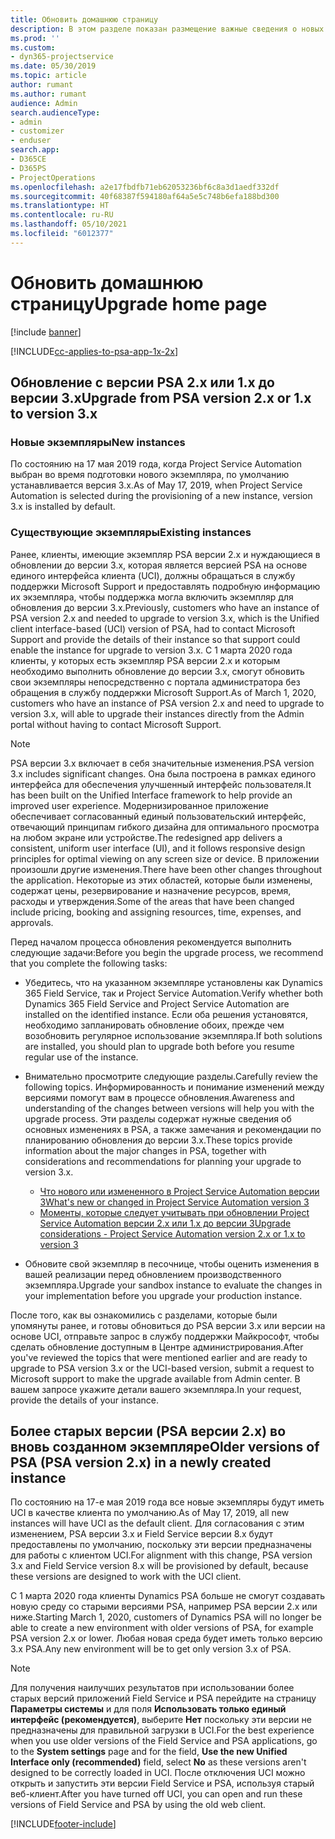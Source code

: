 ```yaml
---
title: Обновить домашнюю страницу
description: В этом разделе показан размещение важные сведения о новых возможностях и измененных в Dynamics 365 Project Service Automation, и о процессе обновления до новейшей версии.
ms.prod: ''
ms.custom:
- dyn365-projectservice
ms.date: 05/30/2019
ms.topic: article
author: rumant
ms.author: rumant
audience: Admin
search.audienceType:
- admin
- customizer
- enduser
search.app:
- D365CE
- D365PS
- ProjectOperations
ms.openlocfilehash: a2e17fbdfb71eb62053236bf6c8a3d1aedf332df
ms.sourcegitcommit: 40f68387f594180af64a5e5c748b6efa188bd300
ms.translationtype: HT
ms.contentlocale: ru-RU
ms.lasthandoff: 05/10/2021
ms.locfileid: "6012377"
---
```

# <a name="upgrade-home-page"></a><span data-ttu-id="0b61d-103">Обновить домашнюю страницу</span><span class="sxs-lookup"><span data-stu-id="0b61d-103">Upgrade home page</span></span>

[!include [banner](../includes/psa-now-project-operations.md)]

[!INCLUDE[cc-applies-to-psa-app-1x-2x](../includes/cc-applies-to-psa-app-1x-2x.md)]

## <a name="upgrade-from-psa-version-2x-or-1x-to-version-3x"></a><span data-ttu-id="0b61d-104">Обновление с версии PSA 2.x или 1.x до версии 3.x</span><span class="sxs-lookup"><span data-stu-id="0b61d-104">Upgrade from PSA version 2.x or 1.x to version 3.x</span></span>

### <a name="new-instances"></a><span data-ttu-id="0b61d-105">Новые экземпляры</span><span class="sxs-lookup"><span data-stu-id="0b61d-105">New instances</span></span>

<span data-ttu-id="0b61d-106">По состоянию на 17 мая 2019 года, когда Project Service Automation выбран во время подготовки нового экземпляра, по умолчанию устанавливается версия 3.x.</span><span class="sxs-lookup"><span data-stu-id="0b61d-106">As of May 17, 2019, when Project Service Automation is selected during the provisioning of a new instance, version 3.x is installed by default.</span></span>

### <a name="existing-instances"></a><span data-ttu-id="0b61d-107">Существующие экземпляры</span><span class="sxs-lookup"><span data-stu-id="0b61d-107">Existing instances</span></span>

<span data-ttu-id="0b61d-108">Ранее, клиенты, имеющие экземпляр PSA версии 2.x и нуждающиеся в обновлении до версии 3.x, которая является версией PSA на основе единого интерфейса клиента (UCI), должны обращаться в службу поддержки Microsoft Support и предоставлять подробную информацию их экземпляра, чтобы поддержка могла включить экземпляр для обновления до версии 3.x.</span><span class="sxs-lookup"><span data-stu-id="0b61d-108">Previously, customers who have an instance of PSA version 2.x and needed to upgrade to version 3.x, which is the Unified client interface-based (UCI) version of PSA, had to contact Microsoft Support and provide the details of their instance so that support could enable the instance for upgrade to version 3.x.</span></span> <span data-ttu-id="0b61d-109">С 1 марта 2020 года клиенты, у которых есть экземпляр PSA версии 2.x и которым необходимо выполнить обновление до версии 3.x, смогут обновить свои экземпляры непосредственно с портала администратора без обращения в службу поддержки Microsoft Support.</span><span class="sxs-lookup"><span data-stu-id="0b61d-109">As of March 1, 2020, customers who have an instance of PSA version 2.x and need to upgrade to version 3.x, will able to upgrade their instances directly from the Admin portal without having to contact Microsoft Support.</span></span>  

> [!NOTE]
> <span data-ttu-id="0b61d-110">PSA версии 3.x включает в себя значительные изменения.</span><span class="sxs-lookup"><span data-stu-id="0b61d-110">PSA version 3.x includes significant changes.</span></span> <span data-ttu-id="0b61d-111">Она была построена в рамках единого интерфейса для обеспечения улучшенный интерфейс пользователя.</span><span class="sxs-lookup"><span data-stu-id="0b61d-111">It has been built on the Unified Interface framework to help provide an improved user experience.</span></span> <span data-ttu-id="0b61d-112">Модернизированное приложение обеспечивает согласованный единый пользовательский интерфейс, отвечающий принципам гибкого дизайна для оптимального просмотра на любом экране или устройстве.</span><span class="sxs-lookup"><span data-stu-id="0b61d-112">The redesigned app delivers a consistent, uniform user interface (UI), and it follows responsive design principles for optimal viewing on any screen size or device.</span></span> <span data-ttu-id="0b61d-113">В приложении произошли другие изменения.</span><span class="sxs-lookup"><span data-stu-id="0b61d-113">There have been other changes throughout the application.</span></span> <span data-ttu-id="0b61d-114">Некоторые из этих областей, которые были изменены, содержат цены, резервирование и назначение ресурсов, время, расходы и утверждения.</span><span class="sxs-lookup"><span data-stu-id="0b61d-114">Some of the areas that have been changed include pricing, booking and assigning resources, time, expenses, and approvals.</span></span>

<span data-ttu-id="0b61d-115">Перед началом процесса обновления рекомендуется выполнить следующие задачи:</span><span class="sxs-lookup"><span data-stu-id="0b61d-115">Before you begin the upgrade process, we recommend that you complete the following tasks:</span></span>

- <span data-ttu-id="0b61d-116">Убедитесь, что на указанном экземпляре установлены как Dynamics 365 Field Service, так и Project Service Automation.</span><span class="sxs-lookup"><span data-stu-id="0b61d-116">Verify whether both Dynamics 365 Field Service and Project Service Automation are installed on the identified instance.</span></span> <span data-ttu-id="0b61d-117">Если оба решения установятся, необходимо запланировать обновление обоих, прежде чем возобновить регулярное использование экземпляра.</span><span class="sxs-lookup"><span data-stu-id="0b61d-117">If both solutions are installed, you should plan to upgrade both before you resume regular use of the instance.</span></span>
- <span data-ttu-id="0b61d-118">Внимательно просмотрите следующие разделы.</span><span class="sxs-lookup"><span data-stu-id="0b61d-118">Carefully review the following topics.</span></span> <span data-ttu-id="0b61d-119">Информированность и понимание изменений между версиями помогут вам в процессе обновления.</span><span class="sxs-lookup"><span data-stu-id="0b61d-119">Awareness and understanding of the changes between versions will help you with the upgrade process.</span></span> <span data-ttu-id="0b61d-120">Эти разделы содержат нужные сведения об основных изменениях в PSA, а также замечания и рекомендации по планированию обновления до версии 3.x.</span><span class="sxs-lookup"><span data-stu-id="0b61d-120">These topics provide information about the major changes in PSA, together with considerations and recommendations for planning your upgrade to version 3.x.</span></span>

    - [<span data-ttu-id="0b61d-121">Что нового или измененного в Project Service Automation версии 3</span><span class="sxs-lookup"><span data-stu-id="0b61d-121">What's new or changed in Project Service Automation version 3</span></span>](whats-new-changed-v3.md)
    - [<span data-ttu-id="0b61d-122">Моменты, которые следует учитывать при обновлении Project Service Automation версии 2.x или 1.x до версии 3</span><span class="sxs-lookup"><span data-stu-id="0b61d-122">Upgrade considerations - Project Service Automation version 2.x or 1.x to version 3</span></span>](upgrade-v3.md)

- <span data-ttu-id="0b61d-123">Обновите свой экземпляр в песочнице, чтобы оценить изменения в вашей реализации перед обновлением производственного экземпляра.</span><span class="sxs-lookup"><span data-stu-id="0b61d-123">Upgrade your sandbox instance to evaluate the changes in your implementation before you upgrade your production instance.</span></span>

<span data-ttu-id="0b61d-124">После того, как вы ознакомились с разделами, которые были упомянуты ранее, и готовы обновиться до PSA версии 3.x или версии на основе UCI, отправьте запрос в службу поддержки Майкрософт, чтобы сделать обновление доступным в Центре администрирования.</span><span class="sxs-lookup"><span data-stu-id="0b61d-124">After you've reviewed the topics that were mentioned earlier and are ready to upgrade to PSA version 3.x or the UCI-based version, submit a request to Microsoft support to make the upgrade available from Admin center.</span></span> <span data-ttu-id="0b61d-125">В вашем запросе укажите детали вашего экземпляра.</span><span class="sxs-lookup"><span data-stu-id="0b61d-125">In your request, provide the details of your instance.</span></span>

## <a name="older-versions-of-psa-psa-version-2x-in-a-newly-created-instance"></a><span data-ttu-id="0b61d-126">Более старых версии (PSA версии 2.x) во вновь созданном экземпляре</span><span class="sxs-lookup"><span data-stu-id="0b61d-126">Older versions of PSA (PSA version 2.x) in a newly created instance</span></span>

<span data-ttu-id="0b61d-127">По состоянию на 17-е мая 2019 года все новые экземпляры будут иметь UCI в качестве клиента по умолчанию.</span><span class="sxs-lookup"><span data-stu-id="0b61d-127">As of May 17, 2019, all new instances will have UCI as the default client.</span></span> <span data-ttu-id="0b61d-128">Для согласования с этим изменением, PSA версии 3.x и Field Service версии 8.x будут предоставлены по умолчанию, поскольку эти версии предназначены для работы с клиентом UCI.</span><span class="sxs-lookup"><span data-stu-id="0b61d-128">For alignment with this change, PSA version 3.x and Field Service version 8.x will be provisioned by default, because these versions are designed to work with the UCI client.</span></span>

<span data-ttu-id="0b61d-129">С 1 марта 2020 года клиенты Dynamics PSA больше не смогут создавать новую среду со старыми версиями PSA, например PSA версии 2.x или ниже.</span><span class="sxs-lookup"><span data-stu-id="0b61d-129">Starting March 1, 2020, customers of Dynamics PSA will no longer be able to create a new environment with older versions of PSA, for example PSA version 2.x or lower.</span></span> <span data-ttu-id="0b61d-130">Любая новая среда будет иметь только версию 3.x PSA.</span><span class="sxs-lookup"><span data-stu-id="0b61d-130">Any new environment will be to get only version 3.x of PSA.</span></span>

> [!NOTE]
> <span data-ttu-id="0b61d-131">Для получения наилучших результатов при использовании более старых версий приложений Field Service и PSA перейдите на страницу **Параметры системы** и для поля **Использовать только единый интерфейс (рекомендуется)**, выберите **Нет** поскольку эти версии не предназначены для правильной загрузки в UCI.</span><span class="sxs-lookup"><span data-stu-id="0b61d-131">For the best experience when you use older versions of the Field Service and PSA applications, go to the **System settings** page and for the field, **Use the new Unified Interface only (recommended)** field, select **No** as these versions aren't designed to be correctly loaded in UCI.</span></span> <span data-ttu-id="0b61d-132">После отключения UCI можно открыть и запустить эти версии Field Service и PSA, используя старый веб-клиент.</span><span class="sxs-lookup"><span data-stu-id="0b61d-132">After you have turned off UCI, you can open and run these versions of Field Service and PSA by using the old web client.</span></span> 


[!INCLUDE[footer-include](../includes/footer-banner.md)]